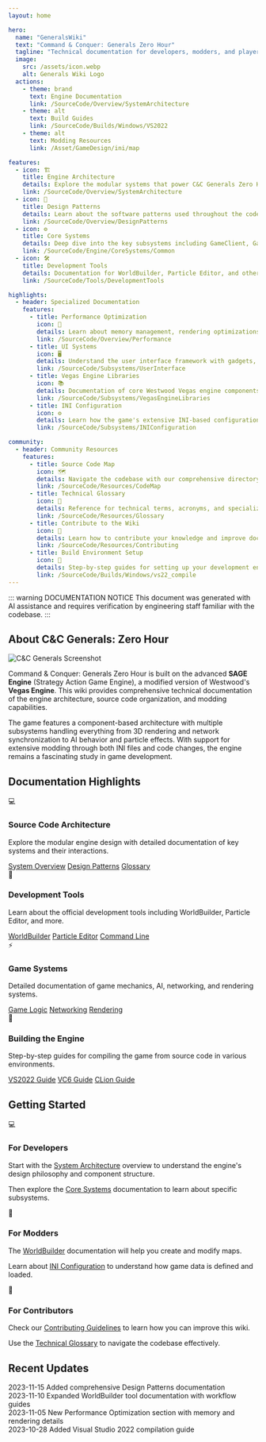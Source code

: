 ```yaml
---
layout: home

hero:
  name: "GeneralsWiki"
  text: "Command & Conquer: Generals Zero Hour"
  tagline: "Technical documentation for developers, modders, and players exploring the source code and engine architecture"
  image:
    src: /assets/icon.webp
    alt: Generals Wiki Logo
  actions:
    - theme: brand
      text: Engine Documentation
      link: /SourceCode/Overview/SystemArchitecture
    - theme: alt
      text: Build Guides
      link: /SourceCode/Builds/Windows/VS2022
    - theme: alt
      text: Modding Resources
      link: /Asset/GameDesign/ini/map

features:
  - icon: 🏗️
    title: Engine Architecture
    details: Explore the modular systems that power C&C Generals Zero Hour including rendering, game logic, networking, and audio
    link: /SourceCode/Overview/SystemArchitecture
  - icon: 🧩
    title: Design Patterns
    details: Learn about the software patterns used throughout the codebase for extensibility and performance
    link: /SourceCode/Overview/DesignPatterns
  - icon: ⚙️
    title: Core Systems
    details: Deep dive into the key subsystems including GameClient, GameLogic, GameNetwork, and GameRenderer
    link: /SourceCode/Engine/CoreSystems/Common
  - icon: 🛠️
    title: Development Tools
    details: Documentation for WorldBuilder, Particle Editor, and other development utilities
    link: /SourceCode/Tools/DevelopmentTools

highlights:
  - header: Specialized Documentation
    features:
      - title: Performance Optimization
        icon: 🚀
        details: Learn about memory management, rendering optimizations, and performance tuning
        link: /SourceCode/Overview/Performance
      - title: UI Systems
        icon: 🖥️
        details: Understand the user interface framework with gadgets, windows, and input handling
        link: /SourceCode/Subsystems/UserInterface
      - title: Vegas Engine Libraries
        icon: 📚
        details: Documentation of core Westwood Vegas engine components that power the game
        link: /SourceCode/Subsystems/VegasEngineLibraries
      - title: INI Configuration
        icon: ⚙️
        details: Learn how the game's extensive INI-based configuration system works
        link: /SourceCode/Subsystems/INIConfiguration

community:
  - header: Community Resources
    features:
      - title: Source Code Map
        icon: 🗺️
        details: Navigate the codebase with our comprehensive directory and file guide
        link: /SourceCode/Resources/CodeMap
      - title: Technical Glossary
        icon: 📝
        details: Reference for technical terms, acronyms, and specialized vocabulary
        link: /SourceCode/Resources/Glossary
      - title: Contribute to the Wiki
        icon: 🤝
        details: Learn how to contribute your knowledge and improve documentation
        link: /SourceCode/Resources/Contributing
      - title: Build Environment Setup
        icon: 🔧
        details: Step-by-step guides for setting up your development environment
        link: /SourceCode/Builds/Windows/vs22_compile
---
```


::: warning DOCUMENTATION NOTICE
This document was generated with AI assistance and requires verification by engineering staff familiar with the codebase.
:::

## About C&C Generals: Zero Hour

<div class="about-section">
  <div class="about-image">
    <img src="/assets/zerohour_generals.webp" alt="C&C Generals Screenshot" />
  </div>
  <div class="about-content">
    <p>Command & Conquer: Generals Zero Hour is built on the advanced <strong>SAGE Engine</strong> (Strategy Action Game Engine), a modified version of Westwood's <strong>Vegas Engine</strong>. This wiki provides comprehensive technical documentation of the engine architecture, source code organization, and modding capabilities.</p>
    <p>The game features a component-based architecture with multiple subsystems handling everything from 3D rendering and network synchronization to AI behavior and particle effects. With support for extensive modding through both INI files and code changes, the engine remains a fascinating study in game development.</p>
  </div>
</div>

## Documentation Highlights

<div class="card-grid">
  <div class="card">
    <div class="card-icon">💻</div>
    <h3>Source Code Architecture</h3>
    <p>Explore the modular engine design with detailed documentation of key systems and their interactions.</p>
    <div class="card-links">
      <a href="/GeneralsWiki/SourceCode/Overview/SystemArchitecture">System Overview</a>
      <a href="/GeneralsWiki/SourceCode/Overview/DesignPatterns">Design Patterns</a>
      <a href="/GeneralsWiki/SourceCode/Reference/Glossary">Glossary</a>
    </div>
  </div>
  
  <div class="card">
    <div class="card-icon">🔧</div>
    <h3>Development Tools</h3>
    <p>Learn about the official development tools including WorldBuilder, Particle Editor, and more.</p>
    <div class="card-links">
      <a href="/GeneralsWiki/SourceCode/Tools/WorldBuilder/">WorldBuilder</a>
      <a href="/GeneralsWiki/SourceCode/Tools/ParticleEditor/">Particle Editor</a>
      <a href="/GeneralsWiki/SourceCode/Tools/CommandLine">Command Line</a>
    </div>
  </div>
  
  <div class="card">
    <div class="card-icon">⚡</div>
    <h3>Game Systems</h3>
    <p>Detailed documentation of game mechanics, AI, networking, and rendering systems.</p>
    <div class="card-links">
      <a href="/GeneralsWiki/SourceCode/Engine/CoreSystems/GameLogic">Game Logic</a>
      <a href="/GeneralsWiki/SourceCode/Engine/CoreSystems/GameNetwork">Networking</a>
      <a href="/GeneralsWiki/SourceCode/Engine/CoreSystems/GameRenderer">Rendering</a>
    </div>
  </div>
  
  <div class="card">
    <div class="card-icon">🔨</div>
    <h3>Building the Engine</h3>
    <p>Step-by-step guides for compiling the game from source code in various environments.</p>
    <div class="card-links">
      <a href="/GeneralsWiki/SourceCode/Builds/Windows/VS2022">VS2022 Guide</a>
      <a href="/GeneralsWiki/SourceCode/Builds/Windows/VC6">VC6 Guide</a>
      <a href="/GeneralsWiki/SourceCode/Builds/Windows/CLionVC6">CLion Guide</a>
    </div>
  </div>
</div>

## Getting Started

<div class="card-grid">
  <div class="card">
    <div class="card-icon medium">💻</div>
    <h3>For Developers</h3>
    <p>Start with the <a href="/GeneralsWiki/SourceCode/Overview/SystemArchitecture">System Architecture</a> overview to understand the engine's design philosophy and component structure.</p>
    <p>Then explore the <a href="/GeneralsWiki/SourceCode/Engine/CoreSystems/Common">Core Systems</a> documentation to learn about specific subsystems.</p>
  </div>
  
  <div class="card">
    <div class="card-icon medium">🔨</div>
    <h3>For Modders</h3>
    <p>The <a href="/GeneralsWiki/SourceCode/Tools/WorldBuilder/index.md">WorldBuilder</a> documentation will help you create and modify maps.</p>
    <p>Learn about <a href="/GeneralsWiki/SourceCode/Engine/Subsystems/INIConfiguration">INI Configuration</a> to understand how game data is defined and loaded.</p>
  </div>
  
  <div class="card">
    <div class="card-icon medium">📝</div>
    <h3>For Contributors</h3>
    <p>Check our <a href="/GeneralsWiki/community/contributing">Contributing Guidelines</a> to learn how you can improve this wiki.</p>
    <p>Use the <a href="/GeneralsWiki/SourceCode/Reference/Glossary">Technical Glossary</a> to navigate the codebase effectively.</p>
  </div>
</div>

## Recent Updates

<div class="updates-section">
  <div class="update-item">
    <span class="update-date">2023-11-15</span>
    <span class="update-title">Added comprehensive Design Patterns documentation</span>
  </div>
  <div class="update-item">
    <span class="update-date">2023-11-10</span>
    <span class="update-title">Expanded WorldBuilder tool documentation with workflow guides</span>
  </div>
  <div class="update-item">
    <span class="update-date">2023-11-05</span>
    <span class="update-title">New Performance Optimization section with memory and rendering details</span>
  </div>
  <div class="update-item">
    <span class="update-date">2023-10-28</span>
    <span class="update-title">Added Visual Studio 2022 compilation guide</span>
  </div>
</div>

<script>
document.addEventListener('DOMContentLoaded', () => {
  // Process highlights and community sections from frontmatter
  const highlightsSection = document.createElement('div');
  highlightsSection.className = 'highlights-container';
  highlightsSection.innerHTML = '<h2>Specialized Documentation</h2><div class="card-grid"></div>';
  
  const communitySection = document.createElement('div');
  communitySection.className = 'community-container';
  communitySection.innerHTML = '<h2>Community Resources</h2><div class="card-grid"></div>';
  
  // Insert before the Recent Updates section
  const updatesSection = document.querySelector('.updates-section');
  if (updatesSection && updatesSection.parentNode) {
    updatesSection.parentNode.insertBefore(highlightsSection, updatesSection);
    updatesSection.parentNode.insertBefore(communitySection, updatesSection);
  }
});
</script>
